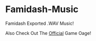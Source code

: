 # Famidash-Music
Famidash Exported .WAV Music!

Also Check Out The [Official](https://github.com/tfdsoft/famidash) Game Oage!

